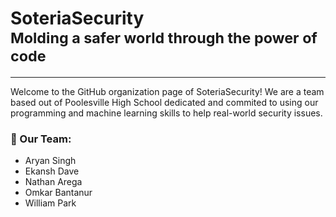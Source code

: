 # SoteriaSecurity <br><sub>Molding a safer world through the power of code</sub>

---

Welcome to the GitHub organization page of SoteriaSecurity! We are a team based out of Poolesville High School dedicated and commited to using our programming and machine learning skills to help real-world security issues.

### 👥 Our Team:
+ Aryan Singh
+ Ekansh Dave
+ Nathan Arega
+ Omkar Bantanur
+ William Park